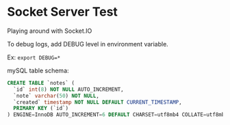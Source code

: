 # Socket Server Test

Playing around with Socket.IO

To debug logs, add DEBUG level in environment variable.

Ex: `export DEBUG=*`

mySQL table schema:

```sql
CREATE TABLE `notes` (
  `id` int(8) NOT NULL AUTO_INCREMENT,
  `note` varchar(50) NOT NULL,
  `created` timestamp NOT NULL DEFAULT CURRENT_TIMESTAMP,
  PRIMARY KEY (`id`)
) ENGINE=InnoDB AUTO_INCREMENT=6 DEFAULT CHARSET=utf8mb4 COLLATE=utf8mb4_0900_ai_ci;
```
